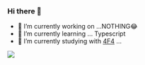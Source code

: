 ### Hi there 👋

- 🔭 I’m currently working on ...NOTHING😂
- 🌱 I’m currently learning ... Typescript
- 👯 I’m currently studying with [4F4](https://github.com/4F4-Association) ...

<a href="https://velog.io/@shinnh2" target="_blank"><img src="https://img.shields.io/badge/velog-20C997?style=flat-square&logo=velog&logoColor=000"/></a>
